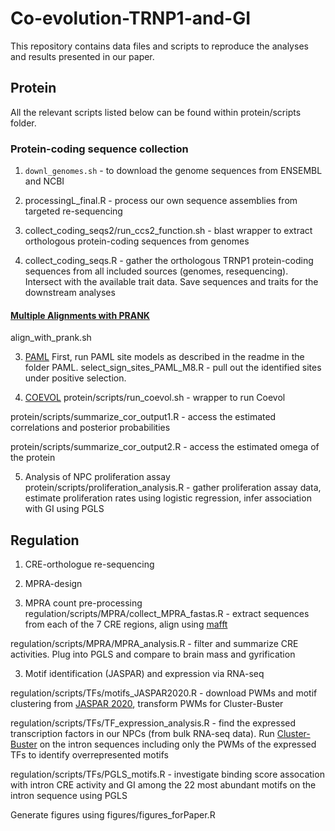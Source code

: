 # Co-evolution-TRNP1-and-GI
This repository contains data files and scripts to reproduce the analyses and results presented in our paper.

## Protein

All the relevant scripts listed below can be found within protein/scripts folder.

### Protein-coding sequence collection 

1) `downl_genomes.sh` - to download the genome sequences from ENSEMBL and NCBI

2) processingL_final.R - process our own sequence assemblies from targeted re-sequencing

3) collect_coding_seqs2/run_ccs2_function.sh - blast wrapper to extract orthologous protein-coding sequences from genomes 

4) collect_coding_seqs.R - gather the orthologous TRNP1 protein-coding sequences from all included sources (genomes, resequencing). Intersect with the available trait data. Save sequences and traits for the downstream analyses

#### [Multiple Alignments with PRANK](http://wasabiapp.org/software/prank/)
align_with_prank.sh

3) [PAML](http://abacus.gene.ucl.ac.uk/software/paml.html)
First, run PAML site models as described in the readme in the folder PAML.
select_sign_sites_PAML_M8.R - pull out the identified sites under positive selection.

4) [COEVOL](https://github.com/bayesiancook/coevol)
protein/scripts/run_coevol.sh - wrapper to run Coevol

protein/scripts/summarize_cor_output1.R - access the estimated correlations and posterior probabilities

protein/scripts/summarize_cor_output2.R - access the estimated omega of the protein

5) Analysis of NPC proliferation assay
protein/scripts/proliferation_analysis.R - gather proliferation assay data, estimate proliferation rates using logistic regression, infer association with GI using PGLS

## Regulation

1) CRE-orthologue re-sequencing 

2) MPRA-design

3) MPRA count pre-processing
regulation/scripts/MPRA/collect_MPRA_fastas.R - extract sequences from each of the 7 CRE regions, align using [mafft](https://mafft.cbrc.jp/alignment/software/)

regulation/scripts/MPRA/MPRA_analysis.R - filter and summarize CRE activities. Plug into PGLS and compare to brain mass and gyrification

3) Motif identification (JASPAR) and expression via RNA-seq 

regulation/scripts/TFs/motifs_JASPAR2020.R - download PWMs and motif clustering from [JASPAR 2020](http://jaspar.genereg.net/downloads/), transform PWMs for Cluster-Buster

regulation/scripts/TFs/TF_expression_analysis.R - find the expressed transcription factors in our NPCs (from bulk RNA-seq data). Run [Cluster-Buster](http://cagt.bu.edu/page/ClusterBuster_download) on the intron sequences including only the PWMs of the expressed TFs to identify overrepresented motifs

regulation/scripts/TFs/PGLS_motifs.R - investigate binding score assocation with intron CRE activity and GI among the 22 most abundant motifs on the intron sequence using PGLS



Generate figures using figures/figures_forPaper.R 
